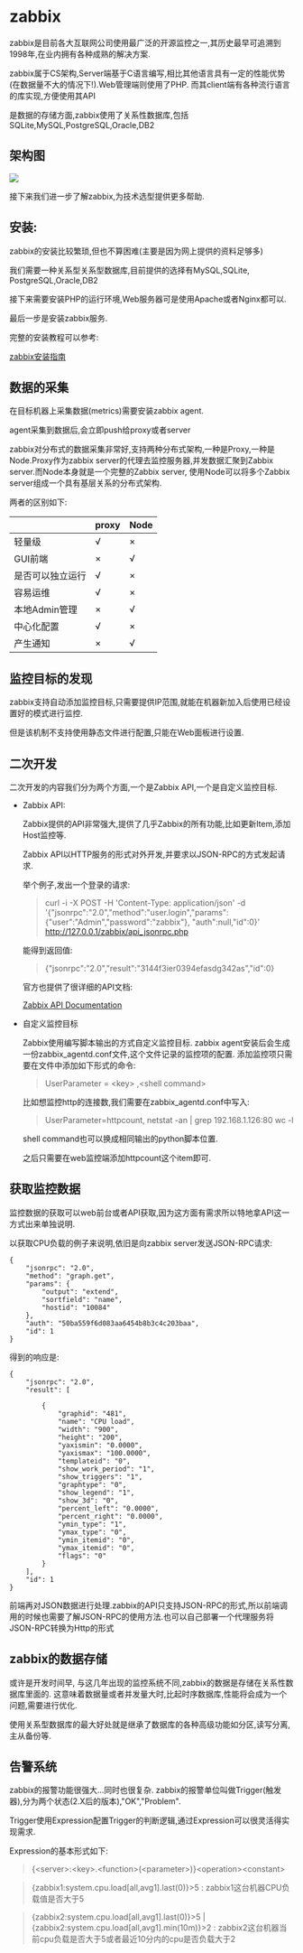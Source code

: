# zabbix

zabbix是目前各大互联网公司使用最广泛的开源监控之一,其历史最早可追溯到1998年,在业内拥有各种成熟的解决方案.


zabbix属于CS架构,Server端基于C语言编写,相比其他语言具有一定的性能优势(在数据量不大的情况下!).Web管理端则使用了PHP.
而其client端有各种流行语言的库实现,方便使用其API


是数据的存储方面,zabbix使用了关系性数据库,包括SQLite,MySQL,PostgreSQL,Oracle,DB2



## 架构图

![](http://img1.51cto.com/attachment/201208/130335905.png)


接下来我们进一步了解zabbix,为技术选型提供更多帮助.

## 安装:

zabbix的安装比较繁琐,但也不算困难(主要是因为网上提供的资料足够多)

我们需要一种关系型关系型数据库,目前提供的选择有MySQL,SQLite, PostgreSQL,Oracle,DB2

接下来需要安装PHP的运行环境,Web服务器可是使用Apache或者Nginx都可以.

最后一步是安装zabbix服务.

完整的安装教程可以参考:

[zabbix安装指南](http://www.jianshu.com/p/4d98ff87db5f)


## 数据的采集

在目标机器上采集数据(metrics)需要安装zabbix agent.

agent采集到数据后,会立即push给proxy或者server 

zabbix对分布式的数据采集非常好,支持两种分布式架构,一种是Proxy,一种是Node.Proxy作为zabbix server的代理去监控服务器,并发数据汇聚到Zabbix server.而Node本身就是一个完整的Zabbix server,
使用Node可以将多个Zabbix server组成一个具有基层关系的分布式架构.

两者的区别如下:

|              |proxy|Node|
|--------------|-----|----|
|轻量级         |√    |×   |
|GUI前端        |×    |√  |
|是否可以独立运行 |√    |×   |
|容易运维        |√   | ×   |
|本地Admin管理   |×   |√   |
|中心化配置      |√   |×    |
|产生通知       |×   |√    |


## 监控目标的发现

zabbix支持自动添加监控目标,只需要提供IP范围,就能在机器新加入后使用已经设置好的模式进行监控.

但是该机制不支持使用静态文件进行配置,只能在Web面板进行设置.

## 二次开发

二次开发的内容我们分为两个方面,一个是Zabbix API,一个是自定义监控目标.

- Zabbix API:

    Zabbix提供的API非常强大,提供了几乎Zabbix的所有功能,比如更新Item,添加Host监控等.

    Zabbix API以HTTP服务的形式对外开发,并要求以JSON-RPC的方式发起请求.

    举个例子,发出一个登录的请求:

    > curl -i -X POST -H 'Content-Type: application/json' -d '{"jsonrpc":"2.0","method":"user.login","params":{"user":"Admin","password":"zabbix"}, "auth":null,"id":0}' http://127.0.0.1/zabbix/api_jsonrpc.php

    能得到返回值:

    > {"jsonrpc":"2.0","result":"3144f3ier0394efasdg342as","id":0}

    官方也提供了很详细的API文档:

    [Zabbix API Documentation](https://www.zabbix.com/documentation/2.2/manual/api)

- 自定义监控目标

    Zabbix使用编写脚本输出的方式自定义监控目标.
    zabbix agent安装后会生成一份zabbix_agentd.conf文件,这个文件记录的监控项的配置.
    添加监控项只需要在文件中添加如下形式的命令: 
    > UserParameter = \<key> ,\<shell command>


    比如想监控http的连接数,我们需要在zabbix_agentd.conf中写入:
    > UserParameter=httpcount, netstat -an | grep 192.168.1.126:80 wc -l
    
    shell command也可以换成相同输出的python脚本位置.

    之后只需要在web监控端添加httpcount这个item即可.


## 获取监控数据

监控数据的获取可以web前台或者API获取,因为这方面有需求所以特地拿API这一方式出来单独说明.

以获取CPU负载的例子来说明,依旧是向zabbix server发送JSON-RPC请求:

    {
        "jsonrpc": "2.0",
        "method": "graph.get",
        "params": {
            "output": "extend",
            "sortfield": "name",
            "hostid": "10084"
        },
        "auth": "50ba559f6d083aa6454b8b3c4c203baa",
        "id": 1
    }

得到的响应是:

    {
        "jsonrpc": "2.0",
        "result": [
        
            {
                "graphid": "481",
                "name": "CPU load",
                "width": "900",
                "height": "200",
                "yaxismin": "0.0000",
                "yaxismax": "100.0000",
                "templateid": "0",
                "show_work_period": "1",
                "show_triggers": "1",
                "graphtype": "0",
                "show_legend": "1",
                "show_3d": "0",
                "percent_left": "0.0000",
                "percent_right": "0.0000",
                "ymin_type": "1",
                "ymax_type": "0",
                "ymin_itemid": "0",
                "ymax_itemid": "0",
                "flags": "0"
            }
        ],
        "id": 1
    }

前端再对JSON数据进行处理.zabbix的API只支持JSON-RPC的形式,所以前端调用的时候也需要了解JSON-RPC的使用方法.也可以自己部署一个代理服务将JSON-RPC转换为Http的形式


## zabbix的数据存储

或许是开发时间早, 与这几年出现的监控系统不同,zabbix的数据是存储在关系性数据库里面的.
这意味着数据量或者并发量大时,比起时序数据库,性能将会成为一个问题,需要进行优化.

使用关系型数据库的最大好处就是继承了数据库的各种高级功能如分区,读写分离,主从备份等.

## 告警系统

zabbix的报警功能很强大...同时也很复杂.
zabbix的报警单位叫做Trigger(触发器),分为两个状态(2.X后的版本),"OK","Problem".

Trigger使用Expression配置Trigger的判断逻辑,通过Expression可以很灵活得实现需求.

Expression的基本形式如下:

> {\<server>:\<key>.\<function>(\<parameter>)}\<operation>\<constant>


> {zabbix1:system.cpu.load[all,avg1].last(0)}>5 : zabbix1这台机器CPU负载值是否大于5


> 	{zabbix2:system.cpu.load[all,avg1].last(0)}>5 |           {zabbix2:system.cpu.load[all,avg1].min(10m)}>2 : zabbix2这台机器当前cpu负载是否大于5或者最近10分内的cpu是否负载大于2





